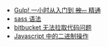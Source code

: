 * [Gulp! 一小时从入门到 <del>放...</del> 精通](gulp.md)
* [sass 语法](sass.md)
* [bitbucket 无法拉取代码问题](git_ssh_key.md)
* [Javascript 中的二进制操作](js_binary.md)
